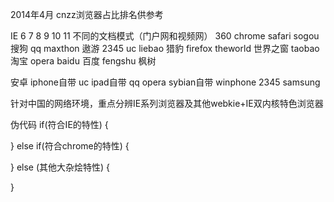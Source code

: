2014年4月 cnzz浏览器占比排名供参考

IE 6 7 8 9 10 11 不同的文档模式（门户网和视频网）
360
chrome
safari
sogou 搜狗
qq 
maxthon 遨游
2345 
uc 
liebao 猎豹
firefox 
theworld 世界之窗 
taobao 淘宝
opera
baidu 百度
fengshu 枫树

安卓
iphone自带
uc
ipad自带
qq
opera
sybian自带
winphone
2345
samsung

针对中国的网络环境，重点分辨IE系列浏览器及其他webkie+IE双内核特色浏览器

伪代码
if(符合IE的特性) {
	
} else if(符合chrome的特性) {
	
} else (其他大杂烩特性) {
	
}
